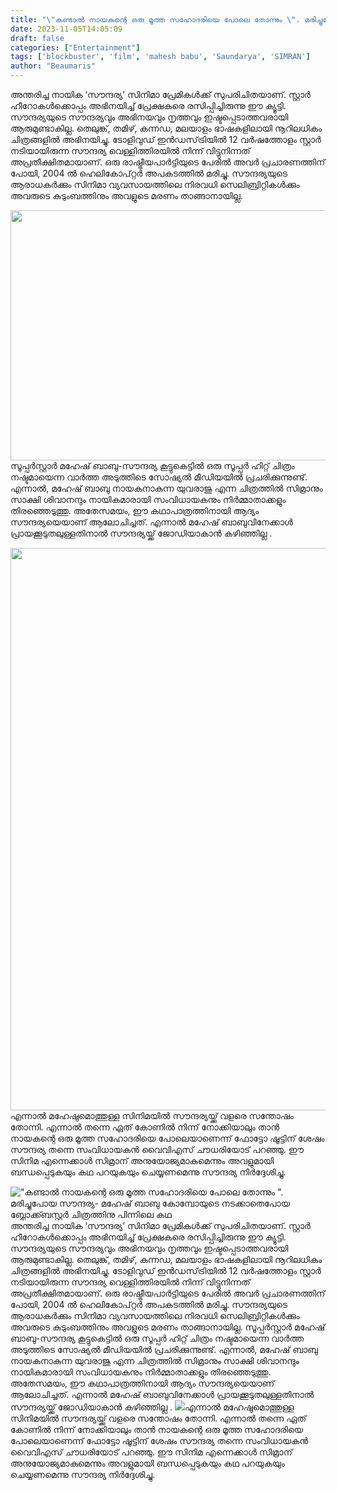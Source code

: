 ```yaml
---
title: "\"കണ്ടാൽ നായകന്റെ ഒരു മൂത്ത സഹോദരിയെ പോലെ തോന്നും \". മരിച്ചുപോയ സൗന്ദര്യ- മഹേഷ് ബാബു കോമ്പോയുടെ നടക്കാതെപോയ ബ്ലോക്ക്ബസ്റ്റർ ചിത്രത്തിനു പിന്നിലെ കഥ"
date: 2023-11-05T14:05:09
draft: false
categories: ["Entertainment"]
tags: ['blockbuster', 'film', 'mahesh babu', 'Saundarya', 'SIMRAN']
author: "Beaumaris"
---
```


അന്തരിച്ച നായിക ‘സൗന്ദര്യ’ സിനിമാ പ്രേമികൾക്ക് സുപരിചിതയാണ്. സ്റ്റാർ ഹീറോകൾക്കൊപ്പം അഭിനയിച്ച് പ്രേക്ഷകരെ രസിപ്പിച്ചിരുന്നു ഈ ക്യൂട്ടി. സൗന്ദര്യയുടെ സൗന്ദര്യവും അഭിനയവും നൃത്തവും ഇഷ്ടപ്പെടാത്തവരായി ആരുമുണ്ടാകില്ല. തെലുങ്ക്, തമിഴ്, കന്നഡ, മലയാളം ഭാഷകളിലായി നൂറിലധികം ചിത്രങ്ങളിൽ അഭിനയിച്ചു. ടോളിവുഡ് ഇൻഡസ്‌ട്രിയിൽ 12 വർഷത്തോളം സ്റ്റാർ നടിയായിരുന്ന സൗന്ദര്യ വെള്ളിത്തിരയിൽ നിന്ന് വിട്ടുനിന്നത് അപ്രതീക്ഷിതമായാണ്. ഒരു രാഷ്ട്രീയപാർട്ടിയുടെ പേരിൽ അവർ പ്രചാരണത്തിന് പോയി, 2004 ൽ ഹെലികോപ്റ്റർ അപകടത്തിൽ മരിച്ചു. സൗന്ദര്യയുടെ ആരാധകർക്കും സിനിമാ വ്യവസായത്തിലെ നിരവധി സെലിബ്രിറ്റികൾക്കും അവരുടെ കുടുംബത്തിനും അവളുടെ മരണം താങ്ങാനായില്ല.

<img class="size-full wp-image-428308 aligncenter" src="https://cdn.boolokam.com/articles/2023/11/ddddddd.jpg" alt="" width="600" height="400" />സൂപ്പർസ്റ്റാർ മഹേഷ് ബാബു-സൗന്ദര്യ കൂട്ടുകെട്ടിൽ ഒരു സൂപ്പർ ഹിറ്റ് ചിത്രം നഷ്ടമായെന്ന വാർത്ത അടുത്തിടെ സോഷ്യൽ മീഡിയയിൽ പ്രചരിക്കുന്നുണ്ട്. എന്നാൽ, മഹേഷ് ബാബു നായകനാകുന്ന യുവരാജു എന്ന ചിത്രത്തിൽ സിമ്രാനും സാക്ഷി ശിവാനന്ദും നായികമാരായി സംവിധായകനും നിർമ്മാതാക്കളും തിരഞ്ഞെടുത്തു. അതേസമയം, ഈ കഥാപാത്രത്തിനായി ആദ്യം സൗന്ദര്യയെയാണ് ആലോചിച്ചത്. എന്നാൽ മഹേഷ് ബാബുവിനേക്കാൾ പ്രായക്കൂടുതലുള്ളതിനാൽ സൗന്ദര്യയ്ക്ക് ജോഡിയാകാൻ കഴിഞ്ഞില്ല .

<img class="size-full wp-image-428309 aligncenter" src="https://cdn.boolokam.com/articles/2023/11/qddffff.webp" alt="" width="1200" height="900" />എന്നാൽ മഹേഷുമൊത്തുള്ള സിനിമയിൽ സൗന്ദര്യയ്ക്ക് വളരെ സന്തോഷം തോന്നി. എന്നാൽ തന്നെ ഏത് കോണിൽ നിന്ന് നോക്കിയാലും താൻ നായകന്റെ ഒരു മൂത്ത സഹോദരിയെ പോലെയാണെന്ന് ഫോട്ടോ ഷൂട്ടിന് ശേഷം സൗന്ദര്യ തന്നെ സംവിധായകൻ വൈവിഎസ് ചൗധരിയോട് പറഞ്ഞു. ഈ സിനിമ എന്നെക്കാൾ സിമ്രാന് അനുയോജ്യമാകുമെന്നും അവളുമായി ബന്ധപ്പെടുകയും കഥ പറയുകയും ചെയ്യണമെന്നു സൗന്ദര്യ നിർദ്ദേശിച്ചു.


!["കണ്ടാൽ നായകന്റെ ഒരു മൂത്ത സഹോദരിയെ പോലെ തോന്നും ". മരിച്ചുപോയ സൗന്ദര്യ- മഹേഷ് ബാബു കോമ്പോയുടെ നടക്കാതെപോയ ബ്ലോക്ക്ബസ്റ്റർ ചിത്രത്തിനു പിന്നിലെ കഥ](https://cdn.boolokam.com/articles/2023/11/ddddddd.jpg)അന്തരിച്ച നായിക ‘സൗന്ദര്യ’ സിനിമാ പ്രേമികൾക്ക് സുപരിചിതയാണ്. സ്റ്റാർ ഹീറോകൾക്കൊപ്പം അഭിനയിച്ച് പ്രേക്ഷകരെ രസിപ്പിച്ചിരുന്നു ഈ ക്യൂട്ടി. സൗന്ദര്യയുടെ സൗന്ദര്യവും അഭിനയവും നൃത്തവും ഇഷ്ടപ്പെടാത്തവരായി ആരുമുണ്ടാകില്ല. തെലുങ്ക്, തമിഴ്, കന്നഡ, മലയാളം ഭാഷകളിലായി നൂറിലധികം ചിത്രങ്ങളിൽ അഭിനയിച്ചു. ടോളിവുഡ് ഇൻഡസ്‌ട്രിയിൽ 12 വർഷത്തോളം സ്റ്റാർ നടിയായിരുന്ന സൗന്ദര്യ വെള്ളിത്തിരയിൽ നിന്ന് വിട്ടുനിന്നത് അപ്രതീക്ഷിതമായാണ്. ഒരു രാഷ്ട്രീയപാർട്ടിയുടെ പേരിൽ അവർ പ്രചാരണത്തിന് പോയി, 2004 ൽ ഹെലികോപ്റ്റർ അപകടത്തിൽ മരിച്ചു. സൗന്ദര്യയുടെ ആരാധകർക്കും സിനിമാ വ്യവസായത്തിലെ നിരവധി സെലിബ്രിറ്റികൾക്കും അവരുടെ കുടുംബത്തിനും അവളുടെ മരണം താങ്ങാനായില്ല. സൂപ്പർസ്റ്റാർ മഹേഷ് ബാബു-സൗന്ദര്യ കൂട്ടുകെട്ടിൽ ഒരു സൂപ്പർ ഹിറ്റ് ചിത്രം നഷ്ടമായെന്ന വാർത്ത അടുത്തിടെ സോഷ്യൽ മീഡിയയിൽ പ്രചരിക്കുന്നുണ്ട്. എന്നാൽ, മഹേഷ് ബാബു നായകനാകുന്ന യുവരാജു എന്ന ചിത്രത്തിൽ സിമ്രാനും സാക്ഷി ശിവാനന്ദും നായികമാരായി സംവിധായകനും നിർമ്മാതാക്കളും തിരഞ്ഞെടുത്തു. അതേസമയം, ഈ കഥാപാത്രത്തിനായി ആദ്യം സൗന്ദര്യയെയാണ് ആലോചിച്ചത്. എന്നാൽ മഹേഷ് ബാബുവിനേക്കാൾ പ്രായക്കൂടുതലുള്ളതിനാൽ സൗന്ദര്യയ്ക്ക് ജോഡിയാകാൻ കഴിഞ്ഞില്ല . ![](https://cdn.boolokam.com/articles/2023/11/qddffff.webp)എന്നാൽ മഹേഷുമൊത്തുള്ള സിനിമയിൽ സൗന്ദര്യയ്ക്ക് വളരെ സന്തോഷം തോന്നി. എന്നാൽ തന്നെ ഏത് കോണിൽ നിന്ന് നോക്കിയാലും താൻ നായകന്റെ ഒരു മൂത്ത സഹോദരിയെ പോലെയാണെന്ന് ഫോട്ടോ ഷൂട്ടിന് ശേഷം സൗന്ദര്യ തന്നെ സംവിധായകൻ വൈവിഎസ് ചൗധരിയോട് പറഞ്ഞു. ഈ സിനിമ എന്നെക്കാൾ സിമ്രാന് അനുയോജ്യമാകുമെന്നും അവളുമായി ബന്ധപ്പെടുകയും കഥ പറയുകയും ചെയ്യണമെന്നു സൗന്ദര്യ നിർദ്ദേശിച്ചു.
